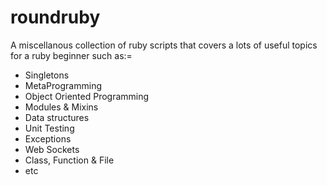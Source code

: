 # roundruby
A miscellanous collection of ruby scripts that covers a lots of useful topics for a ruby beginner
such as:=
- Singletons
- MetaProgramming
- Object Oriented Programming
- Modules & Mixins
- Data structures
- Unit Testing 
- Exceptions
- Web Sockets
- Class, Function & File
- etc
